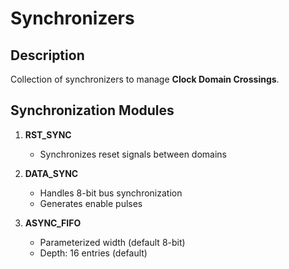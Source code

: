 # Synchronizers

## Description
Collection of synchronizers to manage **Clock Domain Crossings**.

## Synchronization Modules
1. **RST_SYNC**
   - Synchronizes reset signals between domains
   
2. **DATA_SYNC**
   - Handles 8-bit bus synchronization
   - Generates enable pulses

3. **ASYNC_FIFO**
   - Parameterized width (default 8-bit)
   - Depth: 16 entries (default)
